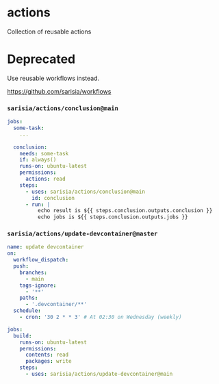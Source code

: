 # actions
Collection of reusable actions

# Deprecated

Use reusable workflows instead.

https://github.com/sarisia/workflows

### `sarisia/actions/conclusion@main`

```yaml
jobs:
  some-task:
    ...
  
  conclusion:
    needs: some-task
    if: always()
    runs-on: ubuntu-latest
    permissions:
      actions: read
    steps:
      - uses: sarisia/actions/conclusion@main
        id: conclusion
      - run: |
          echo result is ${{ steps.conclusion.outputs.conclusion }}
          echo jobs is ${{ steps.conclusion.outputs.jobs }}
```

### `sarisia/actions/update-devcontainer@master`

```yaml
name: update devcontainer
on:
  workflow_dispatch:
  push:
    branches:
      - main
    tags-ignore:
      - '**'
    paths:
      - '.devcontainer/**'
  schedule:
    - cron: '30 2 * * 3' # At 02:30 on Wednesday (weekly)

jobs:
  build:
    runs-on: ubuntu-latest
    permissions:
      contents: read
      packages: write
    steps:
      - uses: sarisia/actions/update-devcontainer@main
```
